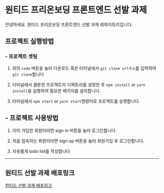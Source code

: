 # 원티드 프리온보딩 프론트엔드 선발 과제

안녕하세요.
원티드 프리온보딩 프론트엔드 선발 과제 레파지토리입니다.

## 프로젝트 실행방법

### -  프로젝트 셋팅

1. 위의 `code` 버튼을 눌러 다운로드 혹은 터미널에서 `git clone url주소`를 입력하여 `git clone`합니다

2. 터미널에서 클론한 프로젝트의 디렉토리를 설정한 후 `npm install` or `yarn install`을 실행하여 필요한 패키지를 설치합니다.

3. 터미널에서 `npm start` or `yarn start`명령어로 프로젝트를 실행합니다.

## -  프로젝트 사용방법

1. 이미 가입한 회원이라면 sign in 버튼을 눌러 로그인합니다.

2. 처음 접속하는 회원이라면 sign up 버튼을 눌러 회원가입 후 로그인합니다.

3. 자유롭게 todo list를 작성합니다

---

## 원티드 선발 과제 배포링크

[ 원티드 선발 과제 배포링크 ](https://wanted-pre-onboarding-frontend-lime.vercel.app/)

